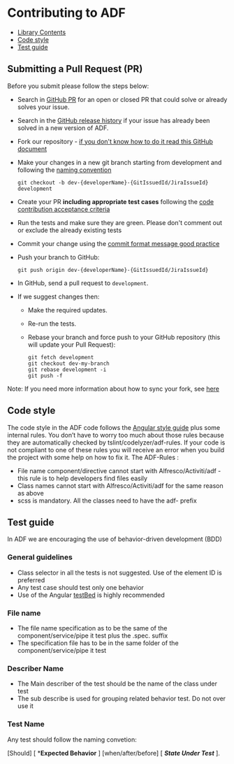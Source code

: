 # Contributing to ADF 

- [Library Contents](#submitting-a-pull-request-pr)
- [Code style](#code-style)
- [Test guide](#test-guide)

## Submitting a Pull Request (PR)

Before you submit please follow the steps below: 

* Search in  [GitHub PR](https://github.com/Alfresco/alfresco-ng2-components/pulls) for an open or closed PR
  that could solve or already solves your issue.
* Search in the [GitHub release history](https://github.com/Alfresco/alfresco-ng2-components/releases) if your
  issue has already been solved in a new version of ADF.
* Fork our repository - [if you don't know how to do it read this GitHub document](https://help.github.com/articles/creating-a-pull-request-from-a-fork/)
* Make your changes in a new git branch starting from development and following the [naming convention](https://github.com/Alfresco/alfresco-ng2-components/wiki/Branching-Strategy)

     ```shell
     git checkout -b dev-{developerName}-{GitIssuedId/JiraIssueId} development
     ```

* Create your PR **including appropriate test cases** following the [code contribution acceptance criteria](https://github.com/Alfresco/alfresco-ng2-components/wiki/Code-contribution-acceptance-criteria)
* Run the tests and make sure they are green. Please don't comment out or exclude the already existing tests
* Commit your change using the [commit format message good practice](https://github.com/Alfresco/alfresco-ng2-components/wiki/Commit-format)
* Push your branch to GitHub:

    ```shell
    git push origin dev-{developerName}-{GitIssuedId/JiraIssueId}
    ```

* In GitHub, send a pull request to `development`.
* If we suggest changes then:
  * Make the required updates.
  * Re-run the tests.
  * Rebase your branch and force push to your GitHub repository (this will update your Pull Request):

    ```shell
    git fetch development
    git checkout dev-my-branch
    git rebase development -i
    git push -f
    ```
Note: If you need more information about how to sync your fork, see [here](https://help.github.com/articles/syncing-a-fork/)

## Code style

The code style in the ADF code follows the [Angular style guide](https://angular.io/guide/styleguide) plus some internal rules.
You don’t have to worry too much about those rules because they are automatically checked by tslint/codelyzer/adf-rules.
If your code is not compliant to one of these rules you will receive an error when you build the project with some help on how to fix it.
The ADF-Rules :
* File name component/directive cannot start with Alfresco/Activiti/adf - this rule is to help developers find files easily
* Class names cannot start with Alfresco/Activiti/adf for the same reason as above
* scss is mandatory. All the classes need to have the adf- prefix

## Test guide
In ADF we are encouraging the use of behavior-driven development (BDD)

### General guidelines

* Class selector in all the tests is not suggested. Use of the element ID is preferred
* Any test case should test only one behavior
* Use of the Angular [testBed](https://angular.io/guide/testing#testbed) is highly recommended

### File name

* The file name specification as to be the same of the component/service/pipe it test plus the .spec. suffix
* The specification file has to be in the same folder of the component/service/pipe it test

### Describer Name

* The Main describer of the test should be the name of the class under test
* The sub describe is used for grouping related behavior test. Do not over use it

### Test Name

Any test should follow the naming convetion:

[Should] [ ***Expected Behavior** ] [when/after/before] [ ***State Under Test*** ].
